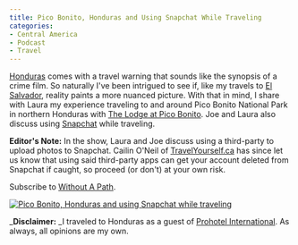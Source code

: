 ```yaml
---
title: Pico Bonito, Honduras and Using Snapchat While Traveling
categories:
- Central America
- Podcast
- Travel
---
```


[Honduras](https://withoutapath.com/category/travel/international/central-america/honduras/) comes with a travel warning that sounds like the synopsis of a crime film. So naturally I've been intrigued to see if, like my travels to [El Salvador](https://withoutapath.com/category/travel/international/central-america/el-salvador/), reality paints a more nuanced picture. With that in mind, I share with Laura my experience traveling to and around Pico Bonito National Park in northern Honduras with [The Lodge at Pico Bonito](http://www.picobonito.com/). Joe and Laura also discuss using [Snapchat](https://withoutapath.com/snapchat-travel/) while traveling.

**Editor's Note:** In the show, Laura and Joe discuss using a third-party to upload photos to Snapchat. Cailin O'Neil of [TravelYourself.ca](http://travelyourself.ca) has since let us know that using said third-party apps can get your account deleted from Snapchat if caught, so proceed (or don't) at your own risk.

Subscribe to [Without A Path](https://itunes.apple.com/us/podcast/without-a-path/id1037475413?l=es&mt=2).
<!-- more -->

[![Pico Bonito, Honduras and using Snapchat while traveling](https://withoutapath.com/wp-content/uploads/2016/04/Pico-Bonito-Honduras-and-using-Snapchat-while-traveling.png)](https://withoutapath.com/wp-content/uploads/2016/04/Pico-Bonito-Honduras-and-using-Snapchat-while-traveling.png)

_**Disclaimer:** _I traveled to Honduras as a guest of [Prohotel International](http://www.prohotels.com/). As always, all opinions are my own.
